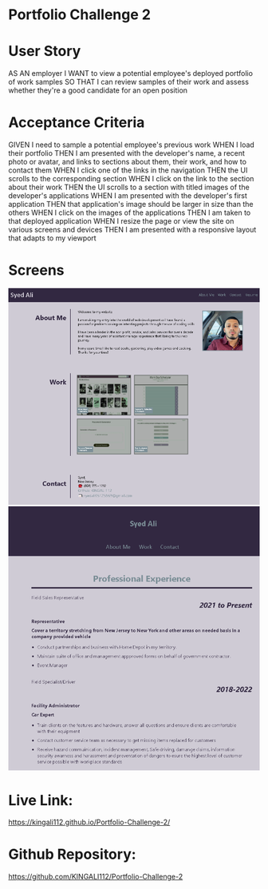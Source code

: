 # Portfolio Challenge 2
 

# User Story
AS AN employer
I WANT to view a potential employee's deployed portfolio of work samples
SO THAT I can review samples of their work and assess whether they're a good candidate for an open position


# Acceptance Criteria
GIVEN I need to sample a potential employee's previous work
WHEN I load their portfolio
THEN I am presented with the developer's name, a recent photo or avatar, and links to sections about them, their work, and how to contact them
WHEN I click one of the links in the navigation
THEN the UI scrolls to the corresponding section
WHEN I click on the link to the section about their work
THEN the UI scrolls to a section with titled images of the developer's applications
WHEN I am presented with the developer's first application
THEN that application's image should be larger in size than the others
WHEN I click on the images of the applications
THEN I am taken to that deployed application
WHEN I resize the page or view the site on various screens and devices
THEN I am presented with a responsive layout that adapts to my viewport

# Screens


![Main Screen](./assets/screens/Capture2.PNG)
![Resume](./assets/screens/Capture1.PNG)


# Live Link:
https://kingali112.github.io/Portfolio-Challenge-2/

# Github Repository:
https://github.com/KINGALI112/Portfolio-Challenge-2